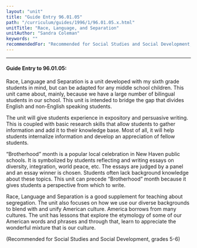 ```yaml
---
layout: "unit"
title: "Guide Entry 96.01.05"
path: "/curriculum/guides/1996/1/96.01.05.x.html"
unitTitle: "Race, Language, and Separation"
unitAuthor: "Sandra Coleman"
keywords: ""
recommendedFor: "Recommended for Social Studies and Social Development, grades 5-6"
---
```

<body>
<hr/>
 <h4>
  Guide Entry to 96.01.05:
 </h4>
 Race, Language and Separation is a unit developed with my sixth grade students in mind, but can be adapted for any middle school children. This unit came about, mainly, because we have a large number of bilingual students in our school. This unit is intended to bridge the gap that divides English and non-English speaking students.
 <p>
  The unit will give students experience in expository and persuasive writing. This is coupled with basic research skills that allow students to gather information and add it to their knowledge base. Most of all, it will help students internalize information and develop an appreciation of fellow students.
 </p>
 <p>
  “Brotherhood” month is a popular local celebration in New Haven public schools. It is symbolized by students reflecting and writing essays on diversity, integration, world peace, etc. The essays are judged by a panel and an essay winner is chosen. Students often lack background knowledge about these topics. This unit can precede “Brotherhood” month because it gives students a perspective from which to write.
 </p>
 <p>
  Race, Language and Separation is a good supplement for teaching about segregation. The unit also focuses on how we use our diverse backgrounds to blend with and unify American culture. America borrows from many cultures. The unit has lessons that explore the etymology of some of our American words and phrases and through that, learn to appreciate the wonderful mixture that is our culture.
 </p>
 <p>
  (Recommended for Social Studies and Social Development, grades 5-6)
 </p>

</body>